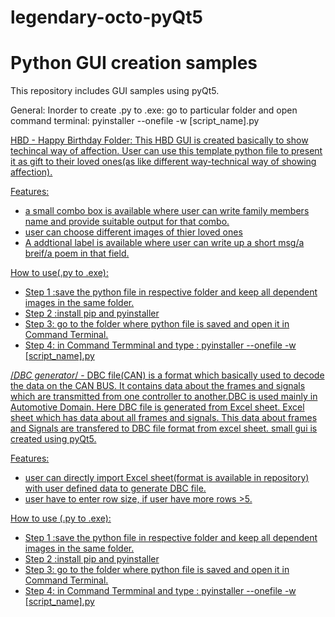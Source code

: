 # legendary-octo-pyQt5
# Python GUI creation samples

This repository includes GUI samples using pyQt5.

General: Inorder to create .py to .exe: go to particular folder and open command terminal: pyinstaller --onefile -w [script_name].py  

<u>HBD<ins> - Happy Birthday Folder: This HBD GUI is created basically to show techincal way of affection. User can use this template python file to present it as gift to their loved ones(as like different way-technical way of showing affection).

Features:
 - a small combo box is available where user can write family members name and provide suitable output for that combo.
 - user can choose different images of thier loved ones
 - A addtional label is available where user can write up a short msg/a breif/a poem in that field.  

How to use(.py to .exe):
 - Step 1 :save the python file in respective folder and keep all dependent images in the same folder.
 - Step 2 :install pip and pyinstaller
 - Step 3: go to the folder where python file is saved and open it in Command Terminal.
 - Step 4: in Command Termminal and type : pyinstaller --onefile -w [script_name].py

/*DBC generator*/ - DBC file(CAN) is a format which basically used to decode the data on the CAN BUS. It contains data about the frames and signals which are transmitted from one controller to another.DBC is used mainly in Automotive Domain. Here DBC file is generated from Excel sheet. Excel sheet which has data about all frames and signals. This data about frames and Signals are transfered to DBC file format from excel sheet.
small gui is created using pyQt5.

Features:
 - user can directly import Excel sheet(format is available in repository) with user defined data to generate DBC file.
 - user have to enter row size, if user have more rows >5.
  
How to use (.py to .exe):
 - Step 1 :save the python file in respective folder and keep all dependent images in the same folder.
 - Step 2 :install pip and pyinstaller
 - Step 3: go to the folder where python file is saved and open it in Command Terminal.
 - Step 4: in Command Termminal and type : pyinstaller --onefile -w [script_name].py
